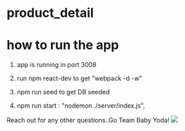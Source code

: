 # product_detail

# how to run the app
1. app is running in port 3008

2. run npm react-dev to get  "webpack -d -w"

3. npm run seed  to get DB seeded

4. npm run start : "nodemon ./server/index.js",


Reach out for any other questions..Go Team Baby Yoda!
![](product_detail/client/img/baby_yoda.png)
